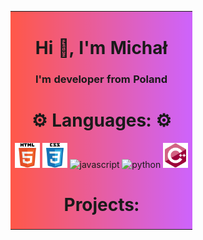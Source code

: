 <table class="main-table" style="border-width:0px; border-style:solid; border-spacing:0px; width:100%; height:100%"><tr><td style="border-width:0px; border-style:solid; border-spacing:0px; width:100%; background:linear-gradient(to left, #cd63fc, #ff5848);" valign="center " align="center">
  <h1 align="center">Hi 👋, I'm Michał</h1>
  <h3 align="center">I'm developer from Poland</h3>
 
  <h1 align ="center"> ⚙  Languages:  ⚙</h1>
  <p align="center" >
    <img src="https://raw.githubusercontent.com/devicons/devicon/master/icons/html5/html5-original-wordmark.svg" alt="html5" width="40" height="40"/> </a> 
    <img src="https://raw.githubusercontent.com/devicons/devicon/master/icons/css3/css3-original-wordmark.svg" alt="css3" width="40" height="40"/> </a>
    <img src="https://developer.mozilla.org/en-US/docs/Web/JavaScript" alt="javascript" width="40" height="40"/> </a>
    <img src="https://upload.wikimedia.org/wikipedia/commons/thumb/c/c3/Python-logo-notext.svg/2048px-Python-logo-notext.svg.png" alt="python" width="40" height="40"/> </a>
    <img src="https://raw.githubusercontent.com/devicons/devicon/master/icons/cplusplus/cplusplus-original.svg" alt="c++" width="40" height="40"/> </a>

  <h1 align ="center">Projects:</h1>
</td></tr></table>
